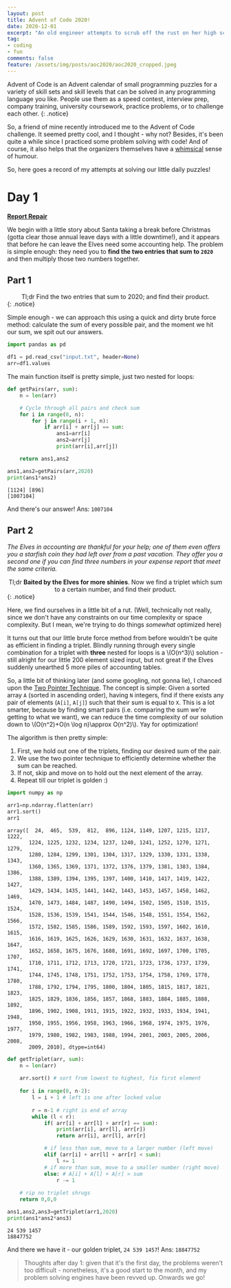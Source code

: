 ```yaml
---
layout: post
title: Advent of Code 2020!
date: 2020-12-01
excerpt: "An old engineer attempts to scrub off the rust on her high school coding days."
tag: 
- coding
- fun
comments: false
feature: /assets/img/posts/aoc2020/aoc2020_cropped.jpeg
---
```


Advent of Code is an Advent calendar of small programming puzzles for a variety of skill sets and skill levels that can be solved in any programming language you like. People use them as a speed contest, interview prep, company training, university coursework, practice problems, or to challenge each other.
{: .notice}

So, a friend of mine recently introduced me to the Advent of Code challenge. It seemed pretty cool, and I thought - why not? Besides, it's been quite a while since I practiced some problem solving with code! And of course, it also helps that the organizers themselves have a <a href="https://whimsical.com/advent-of-code-2020-get-unstuck-with-whimsical-7hoTGmwqttswvigWHqAgpU">whimsical</a> sense of humour. 

So, here goes a record of my attempts at solving our little daily puzzles!

# Day 1
<a href="https://adventofcode.com/2020/day/1"><b>Report Repair</b></a>

We begin with a little story about Santa taking a break before Christmas (gotta clear those annual leave days with a little downtime!), and it appears that before he can leave the Elves need some accounting help. The problem is simple enough: they need you to <b>find the two entries that sum to `2020`</b> and then multiply those two numbers together.

## Part 1
<center>Tl;dr Find the two entries that sum to 2020; and find their product.</center>
{: .notice}

Simple enough - we can approach this using a quick and dirty brute force method: calculate the sum of every possible pair, and the moment we hit our sum, we spit out our answers.

~~~ python
import pandas as pd

df1 = pd.read_csv("input.txt", header=None)
arr=df1.values
~~~

The main function itself is pretty simple, just two nested for loops:
~~~ python
def getPairs(arr, sum): 
    n = len(arr)

    # Cycle through all pairs and check sum 
    for i in range(0, n): 
        for j in range(i + 1, n): 
            if arr[i] + arr[j] == sum: 
                ans1=arr[i]
                ans2=arr[j]
                print(arr[i],arr[j])

    return ans1,ans2

ans1,ans2=getPairs(arr,2020)
print(ans1*ans2)
~~~

    [1124] [896]
    [1007104]
    
And there's our answer! Ans: `1007104`

## Part 2
*The Elves in accounting are thankful for your help; one of them even offers you a starfish coin they had left over from a past vacation. They offer you a second one if you can find three numbers in your expense report that meet the same criteria.*
<center>Tl;dr <b>Baited by the Elves for more shinies</b>. Now we find a triplet which sum to a certain number, and find their product.</center>
{: .notice}

Here, we find ourselves in a little bit of a rut. (Well, technically not really, since we don't have any constraints on our time complexity or space complexity. But I mean, we're trying to do things *somewhat* optimized here)

It turns out that our little brute force method from before wouldn't be quite as efficient in finding a triplet. Blindly running through every single combination for a triplet with **three** nested for loops is a \\(O(n^3)\\) solution - still alright for our little 200 element sized input, but not great if the Elves suddenly unearthed 5 more piles of accounting tables.

So, a little bit of thinking later (and some googling, not gonna lie), I chanced upon the <a href="https://www.geeksforgeeks.org/two-pointers-technique/">Two Pointer Technique</a>. The concept is simple: Given a sorted array `A` (sorted in ascending order), having `N` integers, find if there exists any pair of elements (`A[i]`, `A[j]`) such that their sum is equal to `X`. This is a lot smarter, because by finding smart pairs (i.e. comparing the sum we're getting to what we want), we can reduce the time complexity of our solution down to \\(O(n^2)+O(n \log n)\approx O(n^2)\\). Yay for optimization!

The algorithm is then pretty simple:
1. First, we hold out one of the triplets, finding our desired sum of the pair.
2. We use the two pointer technique to efficiently determine whether the sum can be reached.
3. If not, skip and move on to hold out the next element of the array.
4. Repeat till our triplet is golden :)

```python
import numpy as np

arr1=np.ndarray.flatten(arr)
arr1.sort()
arr1
```

    array([  24,  465,  539,  812,  896, 1124, 1149, 1207, 1215, 1217, 1222,
           1224, 1225, 1232, 1234, 1237, 1240, 1241, 1252, 1270, 1271, 1279,
           1280, 1284, 1299, 1301, 1304, 1317, 1329, 1330, 1331, 1338, 1343,
           1360, 1365, 1369, 1371, 1372, 1376, 1379, 1381, 1383, 1384, 1386,
           1388, 1389, 1394, 1395, 1397, 1400, 1410, 1417, 1419, 1422, 1427,
           1429, 1434, 1435, 1441, 1442, 1443, 1453, 1457, 1458, 1462, 1469,
           1470, 1473, 1484, 1487, 1490, 1494, 1502, 1505, 1510, 1515, 1524,
           1528, 1536, 1539, 1541, 1544, 1546, 1548, 1551, 1554, 1562, 1566,
           1572, 1582, 1585, 1586, 1589, 1592, 1593, 1597, 1602, 1610, 1615,
           1616, 1619, 1625, 1626, 1629, 1630, 1631, 1632, 1637, 1638, 1647,
           1652, 1658, 1675, 1676, 1688, 1691, 1692, 1697, 1700, 1705, 1707,
           1710, 1711, 1712, 1713, 1720, 1721, 1723, 1736, 1737, 1739, 1741,
           1744, 1745, 1748, 1751, 1752, 1753, 1754, 1758, 1769, 1778, 1780,
           1788, 1792, 1794, 1795, 1800, 1804, 1805, 1815, 1817, 1821, 1823,
           1825, 1829, 1836, 1856, 1857, 1868, 1883, 1884, 1885, 1888, 1892,
           1896, 1902, 1908, 1911, 1915, 1922, 1932, 1933, 1934, 1941, 1948,
           1950, 1955, 1956, 1958, 1963, 1966, 1968, 1974, 1975, 1976, 1977,
           1979, 1980, 1982, 1983, 1988, 1994, 2001, 2003, 2005, 2006, 2008,
           2009, 2010], dtype=int64)


```python
def getTriplet(arr, sum): 
    n = len(arr)
    
    arr.sort() # sort from lowest to highest, fix first element
    
    for i in range(0, n-2): 
        l = i + 1 # left is one after locked value
          
        r = n-1 # right is end of array
        while (l < r): 
            if( arr[i] + arr[l] + arr[r] == sum): 
                print(arr[i], arr[l], arr[r])
                return arr[i], arr[l], arr[r]

            # if less than sum, move to a larger number (left move)
            elif (arr[i] + arr[l] + arr[r] < sum): 
                l += 1
            # if more than sum, move to a smaller number (right move)
            else: # A[i] + A[l] + A[r] > sum 
                r -= 1
  
    # rip no triplet shrugs
    return 0,0,0

ans1,ans2,ans3=getTriplet(arr1,2020)
print(ans1*ans2*ans3)
```

    24 539 1457
    18847752

And there we have it - our golden triplet, `24 539 1457`! Ans: `18847752`

> Thoughts after day 1: given that it's the first day, the problems weren't too difficult - nonetheless, it's a good start to the month, and my problem solving engines have been revved up. Onwards we go!
